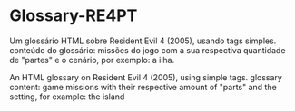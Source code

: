 # Glossary-RE4PT

Um glossário HTML sobre Resident Evil 4 (2005), usando tags simples. conteúdo do glossário: missões do jogo com a sua respectiva quantidade de "partes" e o cenário, por exemplo: a ilha.
<p>An HTML glossary on Resident Evil 4 (2005), using simple tags. glossary content: game missions with their respective amount of "parts" and the setting, for example: the island</p>
